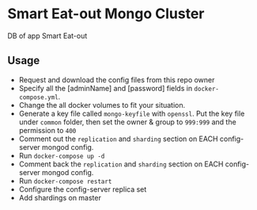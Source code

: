 # Smart Eat-out Mongo Cluster
DB of app Smart Eat-out

## Usage
- Request and download the config files from this repo owner
- Specify all the [adminName] and [password] fields in `docker-compose.yml`.
- Change the all docker volumes to fit your situation.
- Generate a key file called `mongo-keyfile` with `openssl`. Put the key file under `common` folder, then set the owner & group to `999:999` and the permission to `400`
- Comment out the `replication` and `sharding` section on EACH config-server mongod config.
- Run `docker-compose up -d`
- Comment back the `replication` and `sharding` section on EACH config-server mongod config.
- Run `docker-compose restart`
- Configure the config-server replica set
- Add shardings on master
